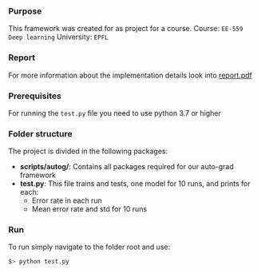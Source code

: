 ### Purpose
This framework was created for as project for a course. 
Course: `EE-559 Deep learning`
University: `EPFL`

### Report
For more information about the implementation details look into [report.pdf](report.pdf)

### Prerequisites
For running the `test.py` file you need to use python 3.7 or higher

### Folder structure

The project is divided in the following packages:
* **scripts/autog/**: Contains all packages required for our auto-grad framework
* **test.py**: This file trains and tests, one model for 10 runs, and prints for each:
  * Error rate in each run
  * Mean error rate and std for 10 runs

### Run
To run simply navigate to the folder root and use:
```bash
$> python test.py
```
